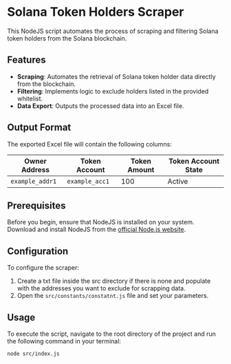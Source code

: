 # Solana Token Holders Scraper

This NodeJS script automates the process of scraping and filtering Solana token holders from the Solana blockchain.

## Features

- **Scraping**: Automates the retrieval of Solana token holder data directly from the blockchain.
- **Filtering**: Implements logic to exclude holders listed in the provided whitelist.
- **Data Export**: Outputs the processed data into an Excel file.

## Output Format

The exported Excel file will contain the following columns:

| Owner Address   | Token Account  | Token Amount | Token Account State |
| --------------- | -------------- | ------------ | ------------------- |
| `example_addr1` | `example_acc1` | 100          | Active              |

## Prerequisites

Before you begin, ensure that NodeJS is installed on your system. Download and install NodeJS from the [official Node.js website](https://nodejs.org/).

## Configuration

To configure the scraper:

1. Create a txt file inside the src directory if there is none and populate with the addresses you want to exclude for scrapping data.
2. Open the `src/constants/constatnt.js` file and set your parameters.

## Usage

To execute the script, navigate to the root directory of the project and run the following command in your terminal:

```bash
node src/index.js
```
